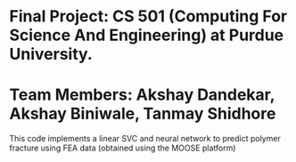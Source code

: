 # Final Project: CS 501 (Computing For Science And Engineering) at Purdue University.
# Team Members: Akshay Dandekar, Akshay Biniwale, Tanmay Shidhore

This code implements a linear SVC and neural network to predict polymer fracture using FEA data (obtained using the MOOSE platform)
